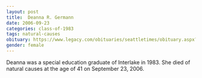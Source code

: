 ```yaml
---
layout: post
title:  Deanna R. Germann
date: 2006-09-23
categories: class-of-1983
tags: natural-causes
obituary: https://www.legacy.com/obituaries/seattletimes/obituary.aspx?n=Deanna-Germann&pid=19374601
gender: female
---
```

Deanna was a special education graduate of Interlake in 1983. She died of natural causes at the age of 41 on September 23, 2006.
